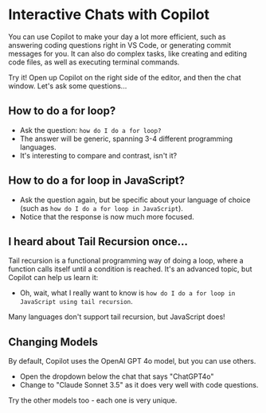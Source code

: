 # Interactive Chats with Copilot

You can use Copilot to make your day a lot more efficient, such as answering coding questions right in VS Code, or generating commit messages for you. It can also do complex tasks, like creating and editing code files, as well as executing terminal commands.

Try it! Open up Copilot on the right side of the editor, and then the chat window. Let's ask some questions...

## How to do a for loop?

 - Ask the question: `how do I do a for loop?`
 - The answer will be generic, spanning 3-4 different programming languages.
 - It's interesting to compare and contrast, isn't it?

## How to do a for loop in JavaScript?

 - Ask the question again, but be specific about your language of choice (such as `how do I do a for loop in JavaScript`).
 - Notice that the response is now much more focused.

## I heard about Tail Recursion once...

Tail recursion is a functional programming way of doing a loop, where a function calls itself until a condition is reached. It's an advanced topic, but Copilot can help us learn it:

 - Oh, wait, what I really want to know is `how do I do a for loop in JavaScript using tail recursion`.

Many languages don't support tail recursion, but JavaScript does!

## Changing Models

By default, Copilot uses the OpenAI GPT 4o model, but you can use others.

 - Open the dropdown below the chat that says "ChatGPT4o"
 - Change to "Claude Sonnet 3.5" as it does very well with code questions. 

Try the other models too - each one is very unique.
